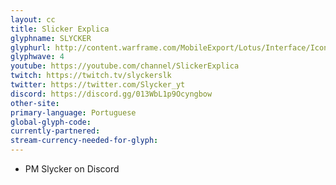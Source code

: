 ```yaml
---
layout: cc
title: Slicker Explica 
glyphname: SLYCKER
glyphurl: http://content.warframe.com/MobileExport/Lotus/Interface/Icons/Player/ContentCreators/Slycker.png
glyphwave: 4
youtube: https://youtube.com/channel/SlickerExplica
twitch: https://twitch.tv/slyckerslk
twitter: https://twitter.com/Slycker_yt
discord: https://discord.gg/013WbL1p9Ocyngbow
other-site: 
primary-language: Portuguese
global-glyph-code: 
currently-partnered: 
stream-currency-needed-for-glyph: 
---
```

* PM Slycker on Discord
